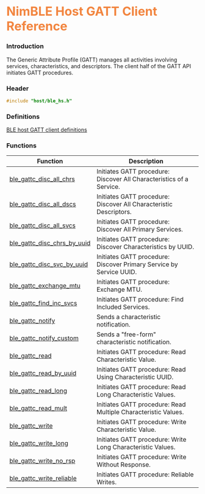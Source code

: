 ## <font color="F2853F" style="font-size:24pt">NimBLE Host GATT Client Reference</font>

### Introduction

The Generic Attribute Profile (GATT) manages all activities involving services, characteristics, and descriptors.  The client half of the GATT API initiates GATT procedures.

### Header

```c
#include "host/ble_hs.h"
```

### Definitions

[BLE host GATT client definitions](definitions/ble_gattc_defs.md)

### Functions

| Function | Description |
|----------|-------------|
| [ble_gattc_disc_all_chrs](functions/ble_gattc_disc_all_chrs.md) | Initiates GATT procedure: Discover All Characteristics of a Service. |
| [ble_gattc_disc_all_dscs](functions/ble_gattc_disc_all_dscs.md) | Initiates GATT procedure: Discover All Characteristic Descriptors. |
| [ble_gattc_disc_all_svcs](functions/ble_gattc_disc_all_svcs.md) | Initiates GATT procedure: Discover All Primary Services. |
| [ble_gattc_disc_chrs_by_uuid](functions/ble_gattc_disc_chrs_by_uuid.md) | Initiates GATT procedure: Discover Characteristics by UUID. |
| [ble_gattc_disc_svc_by_uuid](functions/ble_gattc_disc_svc_by_uuid.md) | Initiates GATT procedure: Discover Primary Service by Service UUID. |
| [ble_gattc_exchange_mtu](functions/ble_gattc_exchange_mtu.md) | Initiates GATT procedure: Exchange MTU. |
| [ble_gattc_find_inc_svcs](functions/ble_gattc_find_inc_svcs.md) | Initiates GATT procedure: Find Included Services. |
| [ble_gattc_notify](functions/ble_gattc_notify.md) | Sends a characteristic notification. |
| [ble_gattc_notify_custom](functions/ble_gattc_notify_custom.md) | Sends a "free-form" characteristic notification. |
| [ble_gattc_read](functions/ble_gattc_read.md) | Initiates GATT procedure: Read Characteristic Value. |
| [ble_gattc_read_by_uuid](functions/ble_gattc_read_by_uuid.md) | Initiates GATT procedure: Read Using Characteristic UUID. |
| [ble_gattc_read_long](functions/ble_gattc_read_long.md) | Initiates GATT procedure: Read Long Characteristic Values. |
| [ble_gattc_read_mult](functions/ble_gattc_read_mult.md) | Initiates GATT procedure: Read Multiple Characteristic Values. |
| [ble_gattc_write](functions/ble_gattc_write.md) | Initiates GATT procedure: Write Characteristic Value. |
| [ble_gattc_write_long](functions/ble_gattc_write_long.md) | Initiates GATT procedure: Write Long Characteristic Values. |
| [ble_gattc_write_no_rsp](functions/ble_gattc_write_no_rsp.md) | Initiates GATT procedure: Write Without Response. |
| [ble_gattc_write_reliable](functions/ble_gattc_write_reliable.md) | Initiates GATT procedure: Reliable Writes. |
